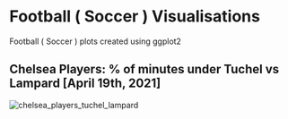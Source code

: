 # Football ( Soccer ) Visualisations
Football ( Soccer ) plots created using ggplot2

## Chelsea Players: % of minutes under Tuchel vs Lampard [April 19th, 2021] ##

![chelsea_players_tuchel_lampard]("https://github.com/venkatanarayanan/soccer_plots/blob/master/chelsea_tuchel_lampard.png?raw=true")
